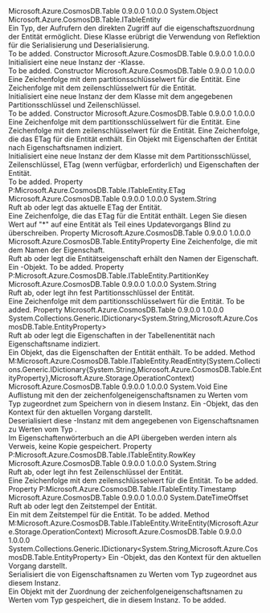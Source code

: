 <Type Name="DynamicTableEntity" FullName="Microsoft.Azure.CosmosDB.Table.DynamicTableEntity">
  <TypeSignature Language="C#" Value="public sealed class DynamicTableEntity : Microsoft.Azure.CosmosDB.Table.ITableEntity" />
  <TypeSignature Language="ILAsm" Value=".class public auto ansi sealed beforefieldinit DynamicTableEntity extends System.Object implements class Microsoft.Azure.CosmosDB.Table.ITableEntity" />
  <TypeSignature Language="DocId" Value="T:Microsoft.Azure.CosmosDB.Table.DynamicTableEntity" />
  <TypeSignature Language="VB.NET" Value="Public NotInheritable Class DynamicTableEntity&#xA;Implements ITableEntity" />
  <TypeSignature Language="F#" Value="type DynamicTableEntity = class&#xA;    interface ITableEntity" />
  <AssemblyInfo>
    <AssemblyName>Microsoft.Azure.CosmosDB.Table</AssemblyName>
    <AssemblyVersion>0.9.0.0</AssemblyVersion>
    <AssemblyVersion>1.0.0.0</AssemblyVersion>
  </AssemblyInfo>
  <Base>
    <BaseTypeName>System.Object</BaseTypeName>
  </Base>
  <Interfaces>
    <Interface>
      <InterfaceName>Microsoft.Azure.CosmosDB.Table.ITableEntity</InterfaceName>
    </Interface>
  </Interfaces>
  <Docs>
    <summary>
            Ein <see cref="T:Microsoft.Azure.CosmosDB.Table.ITableEntity" /> Typ, der Aufrufern den direkten Zugriff auf die eigenschaftszuordnung der Entität ermöglicht. Diese Klasse erübrigt die Verwendung von Reflektion für die Serialisierung und Deserialisierung.
            </summary>
    <remarks>To be added.</remarks>
  </Docs>
  <Members>
    <Member MemberName=".ctor">
      <MemberSignature Language="C#" Value="public DynamicTableEntity ();" />
      <MemberSignature Language="ILAsm" Value=".method public hidebysig specialname rtspecialname instance void .ctor() cil managed" />
      <MemberSignature Language="DocId" Value="M:Microsoft.Azure.CosmosDB.Table.DynamicTableEntity.#ctor" />
      <MemberSignature Language="VB.NET" Value="Public Sub New ()" />
      <MemberType>Constructor</MemberType>
      <AssemblyInfo>
        <AssemblyName>Microsoft.Azure.CosmosDB.Table</AssemblyName>
        <AssemblyVersion>0.9.0.0</AssemblyVersion>
        <AssemblyVersion>1.0.0.0</AssemblyVersion>
      </AssemblyInfo>
      <Parameters />
      <Docs>
        <summary>
            Initialisiert eine neue Instanz der <see cref="T:Microsoft.Azure.CosmosDB.Table.DynamicTableEntity" />-Klasse.
            </summary>
        <remarks>To be added.</remarks>
      </Docs>
    </Member>
    <Member MemberName=".ctor">
      <MemberSignature Language="C#" Value="public DynamicTableEntity (string partitionKey, string rowKey);" />
      <MemberSignature Language="ILAsm" Value=".method public hidebysig specialname rtspecialname instance void .ctor(string partitionKey, string rowKey) cil managed" />
      <MemberSignature Language="DocId" Value="M:Microsoft.Azure.CosmosDB.Table.DynamicTableEntity.#ctor(System.String,System.String)" />
      <MemberSignature Language="VB.NET" Value="Public Sub New (partitionKey As String, rowKey As String)" />
      <MemberSignature Language="F#" Value="new Microsoft.Azure.CosmosDB.Table.DynamicTableEntity : string * string -&gt; Microsoft.Azure.CosmosDB.Table.DynamicTableEntity" Usage="new Microsoft.Azure.CosmosDB.Table.DynamicTableEntity (partitionKey, rowKey)" />
      <MemberType>Constructor</MemberType>
      <AssemblyInfo>
        <AssemblyName>Microsoft.Azure.CosmosDB.Table</AssemblyName>
        <AssemblyVersion>0.9.0.0</AssemblyVersion>
        <AssemblyVersion>1.0.0.0</AssemblyVersion>
      </AssemblyInfo>
      <Parameters>
        <Parameter Name="partitionKey" Type="System.String" />
        <Parameter Name="rowKey" Type="System.String" />
      </Parameters>
      <Docs>
        <param name="partitionKey">Eine Zeichenfolge mit dem partitionsschlüsselwert für die Entität.</param>
        <param name="rowKey">Eine Zeichenfolge mit dem zeilenschlüsselwert für die Entität.</param>
        <summary>
            Initialisiert eine neue Instanz der dem <see cref="T:Microsoft.Azure.CosmosDB.Table.DynamicTableEntity" /> Klasse mit dem angegebenen Partitionsschlüssel und Zeilenschlüssel.
            </summary>
        <remarks>To be added.</remarks>
      </Docs>
    </Member>
    <Member MemberName=".ctor">
      <MemberSignature Language="C#" Value="public DynamicTableEntity (string partitionKey, string rowKey, string etag, System.Collections.Generic.IDictionary&lt;string,Microsoft.Azure.CosmosDB.Table.EntityProperty&gt; properties);" />
      <MemberSignature Language="ILAsm" Value=".method public hidebysig specialname rtspecialname instance void .ctor(string partitionKey, string rowKey, string etag, class System.Collections.Generic.IDictionary`2&lt;string, class Microsoft.Azure.CosmosDB.Table.EntityProperty&gt; properties) cil managed" />
      <MemberSignature Language="DocId" Value="M:Microsoft.Azure.CosmosDB.Table.DynamicTableEntity.#ctor(System.String,System.String,System.String,System.Collections.Generic.IDictionary{System.String,Microsoft.Azure.CosmosDB.Table.EntityProperty})" />
      <MemberSignature Language="VB.NET" Value="Public Sub New (partitionKey As String, rowKey As String, etag As String, properties As IDictionary(Of String, EntityProperty))" />
      <MemberSignature Language="F#" Value="new Microsoft.Azure.CosmosDB.Table.DynamicTableEntity : string * string * string * System.Collections.Generic.IDictionary&lt;string, Microsoft.Azure.CosmosDB.Table.EntityProperty&gt; -&gt; Microsoft.Azure.CosmosDB.Table.DynamicTableEntity" Usage="new Microsoft.Azure.CosmosDB.Table.DynamicTableEntity (partitionKey, rowKey, etag, properties)" />
      <MemberType>Constructor</MemberType>
      <AssemblyInfo>
        <AssemblyName>Microsoft.Azure.CosmosDB.Table</AssemblyName>
        <AssemblyVersion>0.9.0.0</AssemblyVersion>
        <AssemblyVersion>1.0.0.0</AssemblyVersion>
      </AssemblyInfo>
      <Parameters>
        <Parameter Name="partitionKey" Type="System.String" />
        <Parameter Name="rowKey" Type="System.String" />
        <Parameter Name="etag" Type="System.String" />
        <Parameter Name="properties" Type="System.Collections.Generic.IDictionary&lt;System.String,Microsoft.Azure.CosmosDB.Table.EntityProperty&gt;" />
      </Parameters>
      <Docs>
        <param name="partitionKey">Eine Zeichenfolge mit dem partitionsschlüsselwert für die Entität.</param>
        <param name="rowKey">Eine Zeichenfolge mit dem zeilenschlüsselwert für die Entität.</param>
        <param name="etag">Eine Zeichenfolge, die das ETag für die Entität enthält.</param>
        <param name="properties">Ein <see cref="T:System.Collections.Generic.IDictionary`2" /> Objekt mit Eigenschaften der Entität nach Eigenschaftsnamen indiziert.</param>
        <summary>
            Initialisiert eine neue Instanz der dem <see cref="T:Microsoft.Azure.CosmosDB.Table.DynamicTableEntity" /> Klasse mit dem Partitionsschlüssel, Zeilenschlüssel, ETag (wenn verfügbar, erforderlich) und Eigenschaften der Entität.
            </summary>
        <remarks>To be added.</remarks>
      </Docs>
    </Member>
    <Member MemberName="ETag">
      <MemberSignature Language="C#" Value="public string ETag { get; set; }" />
      <MemberSignature Language="ILAsm" Value=".property instance string ETag" />
      <MemberSignature Language="DocId" Value="P:Microsoft.Azure.CosmosDB.Table.DynamicTableEntity.ETag" />
      <MemberSignature Language="VB.NET" Value="Public Property ETag As String" />
      <MemberSignature Language="F#" Value="member this.ETag : string with get, set" Usage="Microsoft.Azure.CosmosDB.Table.DynamicTableEntity.ETag" />
      <MemberType>Property</MemberType>
      <Implements>
        <InterfaceMember>P:Microsoft.Azure.CosmosDB.Table.ITableEntity.ETag</InterfaceMember>
      </Implements>
      <AssemblyInfo>
        <AssemblyName>Microsoft.Azure.CosmosDB.Table</AssemblyName>
        <AssemblyVersion>0.9.0.0</AssemblyVersion>
        <AssemblyVersion>1.0.0.0</AssemblyVersion>
      </AssemblyInfo>
      <ReturnValue>
        <ReturnType>System.String</ReturnType>
      </ReturnValue>
      <Docs>
        <summary>
            Ruft ab oder legt das aktuelle ETag der Entität.
            </summary>
        <value>Eine Zeichenfolge, die das ETag für die Entität enthält.</value>
        <remarks>Legen Sie diesen Wert auf "*" auf eine Entität als Teil eines Updatevorgangs Blind zu überschreiben.</remarks>
      </Docs>
    </Member>
    <Member MemberName="Item">
      <MemberSignature Language="C#" Value="public Microsoft.Azure.CosmosDB.Table.EntityProperty this[string key] { get; set; }" />
      <MemberSignature Language="ILAsm" Value=".property instance class Microsoft.Azure.CosmosDB.Table.EntityProperty Item(string)" />
      <MemberSignature Language="DocId" Value="P:Microsoft.Azure.CosmosDB.Table.DynamicTableEntity.Item(System.String)" />
      <MemberSignature Language="VB.NET" Value="Default Public Property Item(key As String) As EntityProperty" />
      <MemberSignature Language="F#" Value="member this.Item(string) : Microsoft.Azure.CosmosDB.Table.EntityProperty with get, set" Usage="Microsoft.Azure.CosmosDB.Table.DynamicTableEntity.Item" />
      <MemberType>Property</MemberType>
      <AssemblyInfo>
        <AssemblyName>Microsoft.Azure.CosmosDB.Table</AssemblyName>
        <AssemblyVersion>0.9.0.0</AssemblyVersion>
        <AssemblyVersion>1.0.0.0</AssemblyVersion>
      </AssemblyInfo>
      <ReturnValue>
        <ReturnType>Microsoft.Azure.CosmosDB.Table.EntityProperty</ReturnType>
      </ReturnValue>
      <Parameters>
        <Parameter Name="key" Type="System.String" />
      </Parameters>
      <Docs>
        <param name="key">Eine Zeichenfolge, die mit dem Namen der Eigenschaft.</param>
        <summary>
            Ruft ab oder legt die Entitätseigenschaft erhält den Namen der Eigenschaft.
            </summary>
        <value>Ein <see cref="T:Microsoft.Azure.CosmosDB.Table.EntityProperty" />-Objekt.</value>
        <remarks>To be added.</remarks>
      </Docs>
    </Member>
    <Member MemberName="PartitionKey">
      <MemberSignature Language="C#" Value="public string PartitionKey { get; set; }" />
      <MemberSignature Language="ILAsm" Value=".property instance string PartitionKey" />
      <MemberSignature Language="DocId" Value="P:Microsoft.Azure.CosmosDB.Table.DynamicTableEntity.PartitionKey" />
      <MemberSignature Language="VB.NET" Value="Public Property PartitionKey As String" />
      <MemberSignature Language="F#" Value="member this.PartitionKey : string with get, set" Usage="Microsoft.Azure.CosmosDB.Table.DynamicTableEntity.PartitionKey" />
      <MemberType>Property</MemberType>
      <Implements>
        <InterfaceMember>P:Microsoft.Azure.CosmosDB.Table.ITableEntity.PartitionKey</InterfaceMember>
      </Implements>
      <AssemblyInfo>
        <AssemblyName>Microsoft.Azure.CosmosDB.Table</AssemblyName>
        <AssemblyVersion>0.9.0.0</AssemblyVersion>
        <AssemblyVersion>1.0.0.0</AssemblyVersion>
      </AssemblyInfo>
      <ReturnValue>
        <ReturnType>System.String</ReturnType>
      </ReturnValue>
      <Docs>
        <summary>
            Ruft ab, oder legt ihn fest Partitionsschlüssel der Entität.
            </summary>
        <value>Eine Zeichenfolge mit dem partitionsschlüsselwert für die Entität.</value>
        <remarks>To be added.</remarks>
      </Docs>
    </Member>
    <Member MemberName="Properties">
      <MemberSignature Language="C#" Value="public System.Collections.Generic.IDictionary&lt;string,Microsoft.Azure.CosmosDB.Table.EntityProperty&gt; Properties { get; set; }" />
      <MemberSignature Language="ILAsm" Value=".property instance class System.Collections.Generic.IDictionary`2&lt;string, class Microsoft.Azure.CosmosDB.Table.EntityProperty&gt; Properties" />
      <MemberSignature Language="DocId" Value="P:Microsoft.Azure.CosmosDB.Table.DynamicTableEntity.Properties" />
      <MemberSignature Language="VB.NET" Value="Public Property Properties As IDictionary(Of String, EntityProperty)" />
      <MemberSignature Language="F#" Value="member this.Properties : System.Collections.Generic.IDictionary&lt;string, Microsoft.Azure.CosmosDB.Table.EntityProperty&gt; with get, set" Usage="Microsoft.Azure.CosmosDB.Table.DynamicTableEntity.Properties" />
      <MemberType>Property</MemberType>
      <AssemblyInfo>
        <AssemblyName>Microsoft.Azure.CosmosDB.Table</AssemblyName>
        <AssemblyVersion>0.9.0.0</AssemblyVersion>
        <AssemblyVersion>1.0.0.0</AssemblyVersion>
      </AssemblyInfo>
      <ReturnValue>
        <ReturnType>System.Collections.Generic.IDictionary&lt;System.String,Microsoft.Azure.CosmosDB.Table.EntityProperty&gt;</ReturnType>
      </ReturnValue>
      <Docs>
        <summary>
            Ruft ab oder legt die Eigenschaften in der Tabellenentität nach Eigenschaftsname indiziert.
            </summary>
        <value>Ein <see cref="T:System.Collections.Generic.IDictionary`2" /> Objekt, das die Eigenschaften der Entität enthält.</value>
        <remarks>To be added.</remarks>
      </Docs>
    </Member>
    <Member MemberName="ReadEntity">
      <MemberSignature Language="C#" Value="public void ReadEntity (System.Collections.Generic.IDictionary&lt;string,Microsoft.Azure.CosmosDB.Table.EntityProperty&gt; properties, Microsoft.Azure.Storage.OperationContext operationContext);" />
      <MemberSignature Language="ILAsm" Value=".method public hidebysig newslot virtual instance void ReadEntity(class System.Collections.Generic.IDictionary`2&lt;string, class Microsoft.Azure.CosmosDB.Table.EntityProperty&gt; properties, class Microsoft.Azure.Storage.OperationContext operationContext) cil managed" />
      <MemberSignature Language="DocId" Value="M:Microsoft.Azure.CosmosDB.Table.DynamicTableEntity.ReadEntity(System.Collections.Generic.IDictionary{System.String,Microsoft.Azure.CosmosDB.Table.EntityProperty},Microsoft.Azure.Storage.OperationContext)" />
      <MemberSignature Language="F#" Value="abstract member ReadEntity : System.Collections.Generic.IDictionary&lt;string, Microsoft.Azure.CosmosDB.Table.EntityProperty&gt; * Microsoft.Azure.Storage.OperationContext -&gt; unit&#xA;override this.ReadEntity : System.Collections.Generic.IDictionary&lt;string, Microsoft.Azure.CosmosDB.Table.EntityProperty&gt; * Microsoft.Azure.Storage.OperationContext -&gt; unit" Usage="dynamicTableEntity.ReadEntity (properties, operationContext)" />
      <MemberType>Method</MemberType>
      <Implements>
        <InterfaceMember>M:Microsoft.Azure.CosmosDB.Table.ITableEntity.ReadEntity(System.Collections.Generic.IDictionary{System.String,Microsoft.Azure.CosmosDB.Table.EntityProperty},Microsoft.Azure.Storage.OperationContext)</InterfaceMember>
      </Implements>
      <AssemblyInfo>
        <AssemblyName>Microsoft.Azure.CosmosDB.Table</AssemblyName>
        <AssemblyVersion>0.9.0.0</AssemblyVersion>
        <AssemblyVersion>1.0.0.0</AssemblyVersion>
      </AssemblyInfo>
      <ReturnValue>
        <ReturnType>System.Void</ReturnType>
      </ReturnValue>
      <Parameters>
        <Parameter Name="properties" Type="System.Collections.Generic.IDictionary&lt;System.String,Microsoft.Azure.CosmosDB.Table.EntityProperty&gt;" />
        <Parameter Name="operationContext" Type="Microsoft.Azure.Storage.OperationContext" />
      </Parameters>
      <Docs>
        <param name="properties">Eine Auflistung mit den <see cref="T:System.Collections.Generic.IDictionary`2" /> der zeichenfolgeneigenschaftsnamen zu Werten vom Typ zugeordnet <see cref="T:Microsoft.Azure.CosmosDB.Table.EntityProperty" /> zum Speichern von in diesem <see cref="T:Microsoft.Azure.CosmosDB.Table.DynamicTableEntity" /> Instanz.</param>
        <param name="operationContext">Ein <see cref="T:Microsoft.Azure.Storage.OperationContext" /> -Objekt, das den Kontext für den aktuellen Vorgang darstellt.</param>
        <summary>
            Deserialisiert diese <see cref="T:Microsoft.Azure.CosmosDB.Table.DynamicTableEntity" /> -Instanz mit dem angegebenen <see cref="T:System.Collections.Generic.IDictionary`2" /> von Eigenschaftsnamen zu Werten vom Typ <see cref="T:Microsoft.Azure.CosmosDB.Table.EntityProperty" />.
            </summary>
        <remarks>Im Eigenschaftenwörterbuch an die API übergeben werden intern als Verweis, keine Kopie gespeichert.</remarks>
      </Docs>
    </Member>
    <Member MemberName="RowKey">
      <MemberSignature Language="C#" Value="public string RowKey { get; set; }" />
      <MemberSignature Language="ILAsm" Value=".property instance string RowKey" />
      <MemberSignature Language="DocId" Value="P:Microsoft.Azure.CosmosDB.Table.DynamicTableEntity.RowKey" />
      <MemberSignature Language="VB.NET" Value="Public Property RowKey As String" />
      <MemberSignature Language="F#" Value="member this.RowKey : string with get, set" Usage="Microsoft.Azure.CosmosDB.Table.DynamicTableEntity.RowKey" />
      <MemberType>Property</MemberType>
      <Implements>
        <InterfaceMember>P:Microsoft.Azure.CosmosDB.Table.ITableEntity.RowKey</InterfaceMember>
      </Implements>
      <AssemblyInfo>
        <AssemblyName>Microsoft.Azure.CosmosDB.Table</AssemblyName>
        <AssemblyVersion>0.9.0.0</AssemblyVersion>
        <AssemblyVersion>1.0.0.0</AssemblyVersion>
      </AssemblyInfo>
      <ReturnValue>
        <ReturnType>System.String</ReturnType>
      </ReturnValue>
      <Docs>
        <summary>
            Ruft ab, oder legt ihn fest Zeilenschlüssel der Entität.
            </summary>
        <value>Eine Zeichenfolge mit dem zeilenschlüsselwert für die Entität.</value>
        <remarks>To be added.</remarks>
      </Docs>
    </Member>
    <Member MemberName="Timestamp">
      <MemberSignature Language="C#" Value="public DateTimeOffset Timestamp { get; set; }" />
      <MemberSignature Language="ILAsm" Value=".property instance valuetype System.DateTimeOffset Timestamp" />
      <MemberSignature Language="DocId" Value="P:Microsoft.Azure.CosmosDB.Table.DynamicTableEntity.Timestamp" />
      <MemberSignature Language="VB.NET" Value="Public Property Timestamp As DateTimeOffset" />
      <MemberSignature Language="F#" Value="member this.Timestamp : DateTimeOffset with get, set" Usage="Microsoft.Azure.CosmosDB.Table.DynamicTableEntity.Timestamp" />
      <MemberType>Property</MemberType>
      <Implements>
        <InterfaceMember>P:Microsoft.Azure.CosmosDB.Table.ITableEntity.Timestamp</InterfaceMember>
      </Implements>
      <AssemblyInfo>
        <AssemblyName>Microsoft.Azure.CosmosDB.Table</AssemblyName>
        <AssemblyVersion>0.9.0.0</AssemblyVersion>
        <AssemblyVersion>1.0.0.0</AssemblyVersion>
      </AssemblyInfo>
      <ReturnValue>
        <ReturnType>System.DateTimeOffset</ReturnType>
      </ReturnValue>
      <Docs>
        <summary>
            Ruft ab oder legt den Zeitstempel der Entität.
            </summary>
        <value>Ein <see cref="T:System.DateTimeOffset" /> mit dem Zeitstempel für die Entität.</value>
        <remarks>To be added.</remarks>
      </Docs>
    </Member>
    <Member MemberName="WriteEntity">
      <MemberSignature Language="C#" Value="public System.Collections.Generic.IDictionary&lt;string,Microsoft.Azure.CosmosDB.Table.EntityProperty&gt; WriteEntity (Microsoft.Azure.Storage.OperationContext operationContext);" />
      <MemberSignature Language="ILAsm" Value=".method public hidebysig newslot virtual instance class System.Collections.Generic.IDictionary`2&lt;string, class Microsoft.Azure.CosmosDB.Table.EntityProperty&gt; WriteEntity(class Microsoft.Azure.Storage.OperationContext operationContext) cil managed" />
      <MemberSignature Language="DocId" Value="M:Microsoft.Azure.CosmosDB.Table.DynamicTableEntity.WriteEntity(Microsoft.Azure.Storage.OperationContext)" />
      <MemberSignature Language="F#" Value="abstract member WriteEntity : Microsoft.Azure.Storage.OperationContext -&gt; System.Collections.Generic.IDictionary&lt;string, Microsoft.Azure.CosmosDB.Table.EntityProperty&gt;&#xA;override this.WriteEntity : Microsoft.Azure.Storage.OperationContext -&gt; System.Collections.Generic.IDictionary&lt;string, Microsoft.Azure.CosmosDB.Table.EntityProperty&gt;" Usage="dynamicTableEntity.WriteEntity operationContext" />
      <MemberType>Method</MemberType>
      <Implements>
        <InterfaceMember>M:Microsoft.Azure.CosmosDB.Table.ITableEntity.WriteEntity(Microsoft.Azure.Storage.OperationContext)</InterfaceMember>
      </Implements>
      <AssemblyInfo>
        <AssemblyName>Microsoft.Azure.CosmosDB.Table</AssemblyName>
        <AssemblyVersion>0.9.0.0</AssemblyVersion>
        <AssemblyVersion>1.0.0.0</AssemblyVersion>
      </AssemblyInfo>
      <ReturnValue>
        <ReturnType>System.Collections.Generic.IDictionary&lt;System.String,Microsoft.Azure.CosmosDB.Table.EntityProperty&gt;</ReturnType>
      </ReturnValue>
      <Parameters>
        <Parameter Name="operationContext" Type="Microsoft.Azure.Storage.OperationContext" />
      </Parameters>
      <Docs>
        <param name="operationContext">Ein <see cref="T:Microsoft.Azure.Storage.OperationContext" /> -Objekt, das den Kontext für den aktuellen Vorgang darstellt.</param>
        <summary>
            Serialisiert die <see cref="T:System.Collections.Generic.IDictionary`2" /> von Eigenschaftsnamen zu Werten vom Typ zugeordnet <see cref="T:Microsoft.Azure.CosmosDB.Table.EntityProperty" /> aus diesem <see cref="T:Microsoft.Azure.CosmosDB.Table.DynamicTableEntity" /> Instanz.
            </summary>
        <returns>Ein <see cref="T:System.Collections.Generic.IDictionary`2" /> Objekt mit der Zuordnung der zeichenfolgeneigenschaftsnamen zu Werten vom Typ <see cref="T:Microsoft.Azure.CosmosDB.Table.EntityProperty" /> gespeichert, die in diesem <see cref="T:Microsoft.Azure.CosmosDB.Table.DynamicTableEntity" /> Instanz.</returns>
        <remarks>To be added.</remarks>
      </Docs>
    </Member>
  </Members>
</Type>